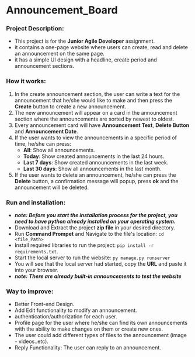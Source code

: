# Announcement_Board

### Project Description:
* This project is for the **Junior Agile Developer** assignment. 
* it contains a one-page website where users can create, read and delete an announcement on the same page. 
* it has a simple UI design with a headline, create period and announcement sections.

### How it works:
1. In the create announcement section, the user can write a text for the announcement that he/she would like to make and then press the **Create** button to create a new announcement.
2. The new announcement will appear on a card in the announcement section where the announcements are sorted by newest to oldest.
3. Every announcement card will have **Announcement Text**, **Delete Button** and **Announcement Date**.
4. If the user wants to view the announcements in a specific period of time, he/she can press:
   * **All**: Show all announcements.
   * **Today**: Show created announcements in the last 24 hours.
   * **Last 7 days**: Show created announcements in the last week.
   * **Last 30 days**: Show all announcements in the last month.  
6. If the user wants to delete an announcement, he/she can press the **Delete** button, a confirmation message will popup, press **ok** and the announcement will be deleted. 

### Run and installation:
* ***note: Before you start the installation process for the project, you need to have python already installed on your operating system.***
* Download and Extract the project **zip file** in your desired directory.
* Run **Command Prompet** and Navigate to the file's location: `cd <file_Path>`
* Install required libraries to run the project: `pip install -r requirements.txt`. 
* Start the local server to run the website: `py manage.py runserver`
* You will see that the local server had started, copy the **URL** and paste it into your browser.
* ***note: There are already built-in announcements to test the website***   

### Way to improve:
* Better Front-end Design.
* Add Edit functionality to modify an announcement.
* authentication/authorization for each user.
* Profile page for the user where he/she can find its own announcements with the ability to make changes on them or create new ones.
* The user could add different types of files to the announcement (image - videos..etc).
* Reply Functionality: The user can reply to an announcement.

